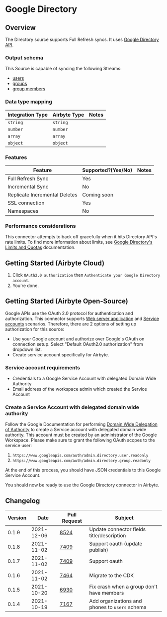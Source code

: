 # Google Directory

## Overview

The Directory source supports Full Refresh syncs. It uses [Google Directory API](https://developers.google.com/admin-sdk/directory/v1/get-start/getting-started).

### Output schema

This Source is capable of syncing the following Streams:

* [users](https://developers.google.com/admin-sdk/directory/v1/guides/manage-users#get\_all\_users)
* [groups](https://developers.google.com/admin-sdk/directory/v1/guides/manage-groups#get\_all\_domain\_groups)
* [group members](https://developers.google.com/admin-sdk/directory/v1/guides/manage-group-members#get\_all\_members)

### Data type mapping

| Integration Type | Airbyte Type | Notes |
| ---------------- | ------------ | ----- |
| `string`         | `string`     |       |
| `number`         | `number`     |       |
| `array`          | `array`      |       |
| `object`         | `object`     |       |

### Features

| Feature                       | Supported?(Yes/No) | Notes |
| ----------------------------- | ------------------ | ----- |
| Full Refresh Sync             | Yes                |       |
| Incremental Sync              | No                 |       |
| Replicate Incremental Deletes | Coming soon        |       |
| SSL connection                | Yes                |       |
| Namespaces                    | No                 |       |

### Performance considerations

This connector attempts to back off gracefully when it hits Directory API's rate limits. To find more information about limits, see [Google Directory's Limits and Quotas](https://developers.google.com/admin-sdk/directory/v1/limits) documentation.

## Getting Started (Airbyte Cloud)

1. Click `OAuth2.0 authorization` then `Authenticate your Google Directory account`.
2. You're done.

## Getting Started (Airbyte Open-Source)

Google APIs use the OAuth 2.0 protocol for authentication and authorization. This connector supports [Web server application](https://developers.google.com/identity/protocols/oauth2#webserver) and [Service accounts](https://developers.google.com/identity/protocols/oauth2#serviceaccount) scenarios. Therefore, there are 2 options of setting up authorization for this source:

* Use your Google account and authorize over Google's OAuth on connection setup. Select "Default OAuth2.0 authorization" from dropdown list.
* Create service account specifically for Airbyte.

### Service account requirements

* Credentials to a Google Service Account with delegated Domain Wide Authority
* Email address of the workspace admin which created the Service Account

### Create a Service Account with delegated domain wide authority

Follow the Google Documentation for performing [Domain Wide Delegation of Authority](https://developers.google.com/admin-sdk/directory/v1/guides/delegation) to create a Service account with delegated domain wide authority. This account must be created by an administrator of the Google Workspace. Please make sure to grant the following OAuth scopes to the service user:

1. `https://www.googleapis.com/auth/admin.directory.user.readonly`
2. `https://www.googleapis.com/auth/admin.directory.group.readonly`

At the end of this process, you should have JSON credentials to this Google Service Account.

You should now be ready to use the Google Directory connector in Airbyte.

## Changelog

| Version | Date       | Pull Request                                           | Subject                                        |
| ------- | ---------- | ------------------------------------------------------ | ---------------------------------------------- |
| 0.1.9   | 2021-12-06 | [8524](https://github.com/airbytehq/airbyte/pull/8524) | Update connector fields title/description      |
| 0.1.8   | 2021-11-02 | [7409](https://github.com/airbytehq/airbyte/pull/7409) | Support oauth (update publish)                 |
| 0.1.7   | 2021-11-02 | [7409](https://github.com/airbytehq/airbyte/pull/7409) | Support oauth                                  |
| 0.1.6   | 2021-11-02 | [7464](https://github.com/airbytehq/airbyte/pull/7464) | Migrate to the CDK                             |
| 0.1.5   | 2021-10-20 | [6930](https://github.com/airbytehq/airbyte/pull/6930) | Fix crash when a group don't have members      |
| 0.1.4   | 2021-10-19 | [7167](https://github.com/airbytehq/airbyte/pull/7167) | Add organizations and phones to `users` schema |

